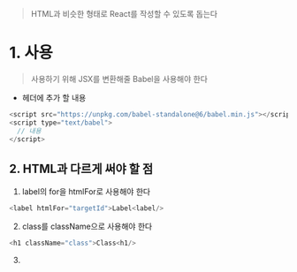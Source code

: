 > HTML과 비슷한 형태로 React를 작성할 수 있도록 돕는다
# 1. 사용
> 사용하기 위해 JSX를 변환해줄 Babel을 사용해야 한다

- 헤더에 추가 할 내용
```javascript
<script src="https://unpkg.com/babel-standalone@6/babel.min.js"></script>
<script type="text/babel">
  // 내용
</script>
```
## 2. HTML과 다르게 써야 할 점
1. label의 for을 htmlFor로 사용해야 한다
```js
<label htmlFor="targetId">Label<label/>
```
2. class를 className으로 사용해야 한다
```js
<h1 className="class">Class<h1/>
```
3. 